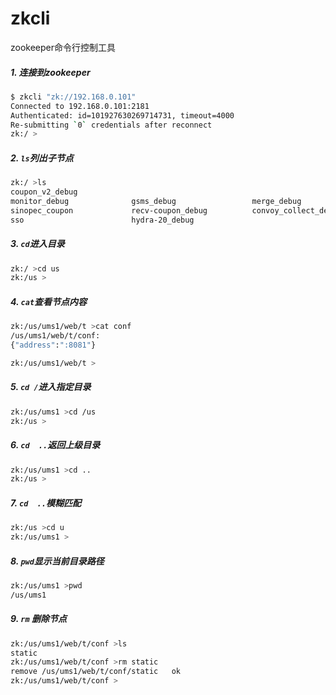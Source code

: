 # zkcli
zookeeper命令行控制工具

##### 1. 连接到zookeeper

```sh
$ zkcli "zk://192.168.0.101"
Connected to 192.168.0.101:2181
Authenticated: id=101927630269714731, timeout=4000
Re-submitting `0` credentials after reconnect
zk:/ >

```

##### 2. `ls`列出子节点
```sh
zk:/ >ls
coupon_v2_debug            
monitor_debug              gsms_debug                 merge_debug                ServerMonitor              
sinopec_coupon             recv-coupon_debug          convoy_collect_debug       dxcsh_debug                
sso                        hydra-20_debug             
```

##### 3. `cd`进入目录
```sh
zk:/ >cd us
zk:/us >

```

##### 4. `cat`查看节点内容
```sh
zk:/us/ums1/web/t >cat conf
/us/ums1/web/t/conf:
{"address":":8081"}

zk:/us/ums1/web/t >
```
##### 5. `cd /`进入指定目录
```sh
zk:/us/ums1 >cd /us
zk:/us >
```

##### 6. `cd  ..`返回上级目录
```sh
zk:/us/ums1 >cd ..
zk:/us >

```
##### 7. `cd  ..`模糊匹配
```sh
zk:/us >cd u
zk:/us/ums1 >
```



##### 8. `pwd`显示当前目录路径
```sh
zk:/us/ums1 >pwd
/us/ums1
```

##### 9. `rm` 删除节点
```sh
zk:/us/ums1/web/t/conf >ls
static 
zk:/us/ums1/web/t/conf >rm static
remove /us/ums1/web/t/conf/static	ok
zk:/us/ums1/web/t/conf >
```
